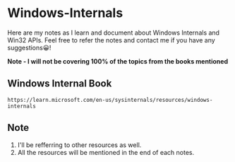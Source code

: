 # Windows-Internals

Here are my notes as I learn and document about Windows Internals and Win32 APIs. Feel free to refer the notes and contact me if you have any suggestions😀!

**Note - I will not be covering 100% of the topics from the books mentioned**

Windows Internal Book
---
```
https://learn.microsoft.com/en-us/sysinternals/resources/windows-internals
```

Note
---
1. I'll be refferring to other resources as well.
2. All the resources will be mentioned in the end of each notes.

